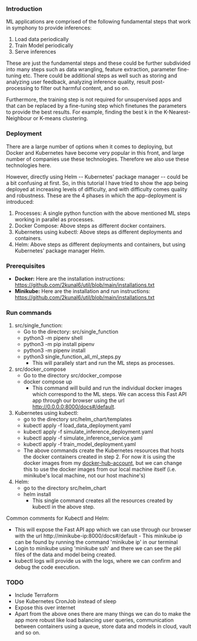 ### Introduction
ML applications are comprised of the following fundamental steps that work in symphony to provide inferences:
1. Load data periodically
2. Train Model periodically
3. Serve inferences

These are just the fundamental steps and these could be further subdivided into many steps such as data wrangling, feature extraction, parameter fine-tuning etc.  There could be additional steps as well such as storing and analyzing user feedback, analyzing inference quality, result post-processing to filter out harmful content, and so on.

Furthermore, the training step is not required for unsupervised apps and that can be replaced by a fine-tuning step which finetunes the parameters to provide the best results.  For example, finding the best k in the K-Nearest-Neighbour or K-means clustering.


### Deployment
There are a large number of options when it comes to deploying, but Docker and Kubernetes have become very popular in this front, and large number of companies use these technologies.  Therefore we also use these technologies here.

However, directly using Helm -- Kubernetes' package manager -- could be a bit confusing at first.  So, in this tutorial I have tried to show the app being deployed at increasing levels of difficulty, and with difficulty comes quality and robustness.  These are the 4 phases in which the app-deployment is introduced:
1. Processes: A single python function with the above mentioned ML steps working in parallel as processes.
2. Docker Compose: Above steps as different docker containers.
3. Kubernetes using kubectl: Above steps as different deployments and containers.
4. Helm: Above steps as different deployments and containers, but using Kubernetes' package manager Helm.


### Prerequisites
- **Docker:** Here are the installation instructions: https://github.com/2kunal6/util/blob/main/installations.txt
- **Minikube:** Here are the installation and run instructions: https://github.com/2kunal6/util/blob/main/installations.txt


### Run commands
1. src/single_function:
    - Go to the directory: src/single_function
    - python3 -m pipenv shell
    - python3 -m pip install pipenv
    - python3 -m pipenv install
    - python3 single_function_all_ml_steps.py
      - This will parallely start and run the ML steps as processes.
2. src/docker_compose
    - Go to the directory src/docker_compose
    - docker compose up
      - This command will build and run the individual docker images which correspond to the ML steps.  We can access this Fast API app through our browser using the url http://0.0.0.0:8000/docs#/default.
3. Kubernetes using kubectl:
    - go to the directory src/helm_chart/templates
    - kubectl apply -f load_data_deployment.yaml
    - kubectl apply -f simulate_inference_deployment.yaml
    - kubectl apply -f simulate_inference_service.yaml
    - kubectl apply -f train_model_deployment.yaml
    - The above commands create the Kubernetes resources that hosts the docker containers created in step 2.  For now it is using the docker images from my [docker-hub-account](https://hub.docker.com/repositories/2kunal6), but we can change this to use the docker images from our local machine itself (i.e. minikube's local machine, not our host machine's)
4. Helm:
   - go to the directory src/helm_chart
   - helm install
     - This single command creates all the resources created by kubectl in the above step.

Common comments for Kubectl and Helm:
- This will expose the Fast API app which we can use through our browser with the url http://minikube-ip:8000/docs#/default
      - This minikube ip can be found by running the command 'minikube ip' in our terminal
- Login to minikube using 'minikube ssh' and there we can see the pkl files of the data and model being created.
- kubectl logs <podname> will provide us with the logs, where we can confirm and debug the code execution.


### TODO
- Include Terraform
- Use Kubernetes CronJob instead of sleep
- Expose this over internet
- Apart from the above ones there are many things we can do to make the app more robust like load balancing user queries, communication between containers using a queue, store data and models in cloud, vault and so on.
